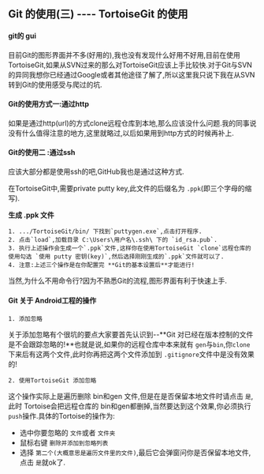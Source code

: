 ## Git 的使用(三) ---- TortoiseGit 的使用 ##

#### git的 gui ####

目前Git的图形界面并不多(好用的),我也没有发现什么好用不好用,目前在使用TortoiseGit,如果从SVN过来的那么对TortoiseGit应该上手比较快.对于Git与SVN的异同我想你已经通过Google或者其他途径了解了,所以这里我只说下我在从SVN转到Git的使用感受与爬过的坑.

#### Git的使用方式一:通过http ####

如果是通过http(url)的方式clone远程仓库到本地,那么应该没什么问题.我的同事说没有什么值得注意的地方,这里就略过,以后如果用到http方式的时候再补上.

#### Git的使用二 :通过ssh ####

应该大部分都是使用ssh的吧,GitHub我也是通过这种方式.

在TortoiseGit中,需要private putty key,此文件的后缀名为 `.ppk`(即三个字母的缩写).

**生成 .ppk 文件**

	1. .../TortoiseGit/bin/ 下找到`puttygen.exe`,点击打开程序.
	2. 点击`load`,加载目录 C:\Users\用户名\.ssh\ 下的 `id_rsa.pub`.
	3. 执行上述操作会生成一个`.ppk`文件,这样你在使用TortoiseGit `clone`远程仓库的使用勾选 `使用 putty 密钥(key)`,然后选择刚刚生成的`.ppk`文件就可以了.
	4. 注意:上述三个操作是在你配置完 **Git的基本设置后**才能进行!


当然,为什么不用命令行?因为不熟悉Git的流程,图形界面有利于快速上手.

#### Git 关于 Android工程的操作 ####

	1. 添加忽略

关于添加忽略有个很坑的要点大家要首先认识到--**Git 对已经在版本控制的文件是不会跟踪忽略的!**也就是说,如果你的远程仓库中本来就有 `gen`与`bin`,你`clone`下来后有这两个文件,此时你再把这两个文件添加到 `.gitignore`文件中是没有效果的!

	2. 使用TortoiseGit 添加忽略

这个操作实际上是遍历删除 bin和gen 文件,但是在是否保留本地文件时请点击 `是`,此时 Tortoise会把远程仓库的 bin和gen都删掉,当然要达到这个效果,你必须执行`push`操作.具体的Tortoise的操作为: 
	
	
- 选中你要忽略的 `文件`或者 `文件夹`
- 鼠标右键 `删除并添加到忽略列表`
- 选择 `第二个(大概意思是遍历文件里的文件)`,最后它会弹窗问你是否保留本地文件,点击 `是`就ok了.

